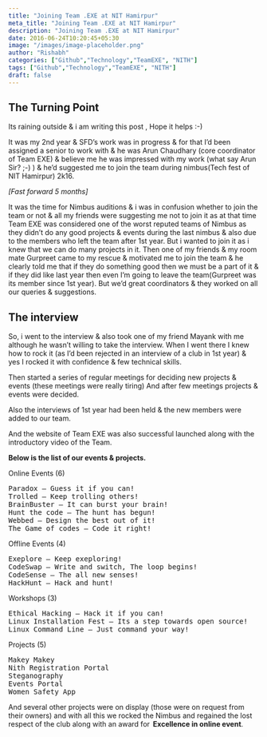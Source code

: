 ```yaml
---
title: "Joining Team .EXE at NIT Hamirpur"
meta_title: "Joining Team .EXE at NIT Hamirpur"
description: "Joining Team .EXE at NIT Hamirpur"
date: 2016-06-24T10:20:45+05:30
image: "/images/image-placeholder.png"
author: "Rishabh"
categories: ["Github","Technology","TeamEXE", "NITH"]
tags: ["Github","Technology","TeamEXE", "NITH"]
draft: false
---
```


## The Turning Point

Its raining outside & i am writing this post , Hope it helps :-)

It was my 2nd year & SFD’s work was in progress & for that I’d been assigned a senior to work with & he was Arun Chaudhary (core coordinator of Team EXE) & believe me he was impressed with my work (what say Arun Sir? ;-) ) & he’d suggested me to join the team during nimbus(Tech fest of NIT Hamirpur) 2k16.


*[Fast forward 5 months]*


It was the time for Nimbus auditions & i was in confusion whether to join the team or not & all my friends were suggesting me not to join it as at that time Team EXE was considered one of the worst reputed teams of Nimbus as they didn’t do any good projects & events during the last nimbus & also due to the members who left the team after 1st year. But i wanted to join it as i knew that we can do many projects in it. Then one of my friends & my room mate Gurpreet came to my rescue & motivated me to join the team & he clearly told me that if they do something good then we must be a part of it & if they did like last year then even I’m going to leave the team(Gurpreet was its member since 1st year). But we’d great coordinators & they worked on all our queries & suggestions.


## The interview

So, i went to the interview & also took one of my friend Mayank with me although he wasn’t willing to take the interview. When I went there I knew how to rock it (as I’d been rejected in an interview of a club in 1st year) & yes I rocked it with confidence & few technical skills.

Then started a series of regular meetings for deciding new projects & events (these meetings were really tiring) And after few meetings projects & events were decided.

Also the interviews of 1st year had been held & the new members were added to our team.

And the website of Team EXE was also successful launched along with the introductory video of the Team.


**Below is the list of our events & projects.**

Online Events (6)
<pre>
Paradox — Guess it if you can!
Trolled — Keep trolling others!
BrainBuster — It can burst your brain!
Hunt the code — The hunt has begun!
Webbed — Design the best out of it!
The Game of codes — Code it right!
</pre>

Offline Events (4)
<pre>
Exeplore — Keep exeploring!
CodeSwap — Write and switch, The loop begins!
CodeSense — The all new senses!
HackHunt — Hack and hunt!
</pre>

Workshops (3)
<pre>
Ethical Hacking — Hack it if you can!
Linux Installation Fest — Its a step towards open source!
Linux Command Line — Just command your way!
</pre>

Projects (5)
<pre>
Makey Makey
Nith Registration Portal
Steganography
Events Portal
Women Safety App
</pre>

And several other projects were on display (those were on request from their owners) and with all this we rocked the Nimbus and regained the lost respect of the club along with an award for   **Excellence in online event**.
